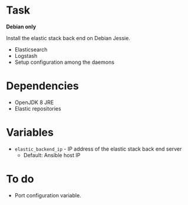 # Task

**Debian only**

Install the elastic stack back end on Debian Jessie.

 * Elasticsearch
 * Logstash
 * Setup configuration among the daemons

# Dependencies

 * OpenJDK 8 JRE
 * Elastic repositories

# Variables

* `elastic_backend_ip` - IP address of the elastic stack back end server
  * Default: Ansible host IP

# To do

* Port configuration variable.
